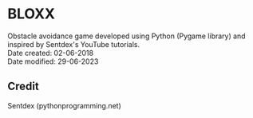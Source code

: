 # BLOXX
Obstacle avoidance game developed using Python (Pygame library) and inspired by Sentdex's YouTube tutorials.  
Date created: 02-06-2018  
Date modified: 29-06-2023 
 
## Credit  
Sentdex (pythonprogramming.net)  
